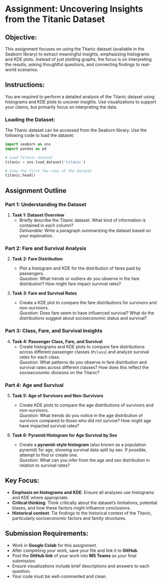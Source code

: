 # Assignment: Uncovering Insights from the Titanic Dataset

## Objective:
This assignment focuses on using the Titanic dataset (available in the Seaborn library) to extract meaningful insights, emphasizing histograms and KDE plots. Instead of just plotting graphs, the focus is on interpreting the results, asking thoughtful questions, and connecting findings to real-world scenarios.

## Instructions:
You are required to perform a detailed analysis of the Titanic dataset using histograms and KDE plots to uncover insights. Use visualizations to support your claims, but primarily focus on interpreting the data.

### Loading the Dataset:
The Titanic dataset can be accessed from the Seaborn library. Use the following code to load the dataset:

```python
import seaborn as sns
import pandas as pd

# Load Titanic dataset
titanic = sns.load_dataset('titanic')

# View the first few rows of the dataset
titanic.head()
```


## Assignment Outline

### Part 1: Understanding the Dataset
1. **Task 1: Dataset Overview**  
   - Briefly describe the Titanic dataset. What kind of information is contained in each column?  
   *Deliverable*: Write a paragraph summarizing the dataset based on your exploration.

### Part 2: Fare and Survival Analysis
2. **Task 2: Fare Distribution**  
   - Plot a histogram and KDE for the distribution of fares paid by passengers.  
   *Question*: What trends or outliers do you observe in the fare distribution? How might fare impact survival rates?

3. **Task 3: Fare and Survival Rates**  
   - Create a KDE plot to compare the fare distributions for survivors and non-survivors.  
   *Question*: Does fare seem to have influenced survival? What do the distributions suggest about socioeconomic status and survival?

### Part 3: Class, Fare, and Survival Insights
4. **Task 4: Passenger Class, Fare, and Survival**  
   - Create histograms and KDE plots to compare fare distributions across different passenger classes (`Pclass`) and analyze survival rates for each class.  
   *Question*: What patterns do you observe in fare distribution and survival rates across different classes? How does this reflect the socioeconomic divisions on the Titanic?

### Part 4: Age and Survival
5. **Task 5: Age of Survivors and Non-Survivors**  
   - Create KDE plots to compare the age distributions of survivors and non-survivors.  
   *Question*: What trends do you notice in the age distribution of survivors compared to those who did not survive? How might age have impacted survival rates?

6. **Task 6: Pyramid Histogram for Age Survival by Sex**  
   - Create a **pyramid-style histogram** (also known as a population pyramid) for age, showing survival data split by sex. If possible, attempt to find or create one.  
   *Question*: What can you infer from the age and sex distribution in relation to survival rates?


## Key Focus:

- **Emphasis on histograms and KDE**: Ensure all analyses use histograms and KDE where appropriate.
- **Critical thinking**: Think critically about the dataset’s limitations, potential biases, and how these factors might influence conclusions.
- **Historical context**: Tie findings to the historical context of the Titanic, particularly socioeconomic factors and family structures.

## Submission Requirements:

- Work in **Google Colab** for this assignment.
- After completing your work, save your file and link it to **GitHub**.
- Post the **GitHub link** of your work into **MS Teams** as your final submission.
- Ensure visualizations include brief descriptions and answers to each question.
- Your code must be well-commented and clean.
